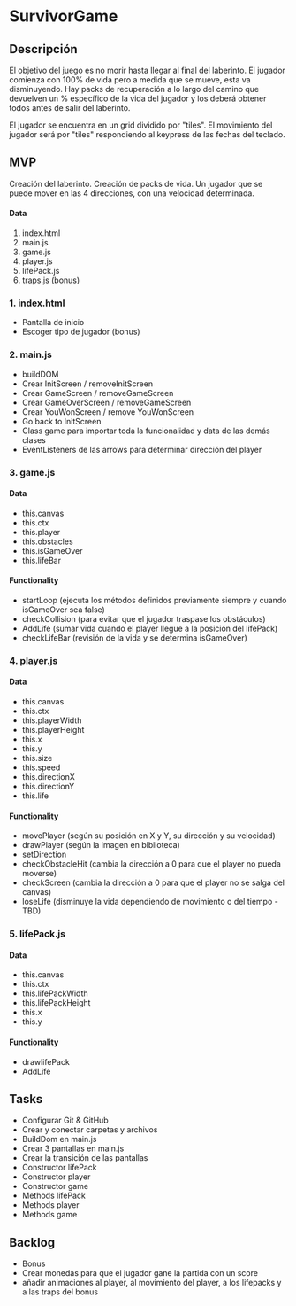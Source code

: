 # SurvivorGame

## Descripción

El objetivo del juego es no morir hasta llegar al final del laberinto. El jugador comienza con 100% de vida pero a medida que se mueve, esta va disminuyendo. Hay packs de recuperación a lo largo del camino que devuelven un % específico de la vida del jugador y los deberá obtener todos antes de salir del laberinto.

El jugador se encuentra en un grid dividido por "tiles".
El movimiento del jugador será por "tiles" respondiendo al keypress de las fechas del teclado.

## MVP

Creación del laberinto.
Creación de packs de vida.
Un jugador que se puede mover en las 4 direcciones, con una velocidad determinada.

#### Data

1. index.html
2. main.js
3. game.js
4. player.js
5. lifePack.js
6. traps.js (bonus)

### 1. index.html

* Pantalla de inicio
* Escoger tipo de jugador (bonus)

### 2. main.js

* buildDOM
* Crear InitScreen / removeInitScreen
* Crear GameScreen / removeGameScreen
* Crear GameOverScreen / removeGameScreen
* Crear YouWonScreen / remove YouWonScreen
* Go back to InitScreen
* Class game para importar toda la funcionalidad y data de las demás clases
* EventListeners de las arrows para determinar dirección del player

### 3. game.js

#### Data

* this.canvas
* this.ctx
* this.player
* this.obstacles
* this.isGameOver
* this.lifeBar

#### Functionality
* startLoop (ejecuta los métodos definidos previamente siempre y cuando isGameOver sea false)
* checkCollision (para evitar que el jugador traspase los obstáculos)
* AddLife (sumar vida cuando el player llegue a la posición del lifePack)
* checkLifeBar (revisión de la vida y se determina isGameOver)

### 4. player.js

#### Data
* this.canvas
* this.ctx
* this.playerWidth
* this.playerHeight
* this.x
* this.y
* this.size
* this.speed
* this.directionX
* this.directionY
* this.life

#### Functionality

* movePlayer (según su posición en X y Y, su dirección y su velocidad)
* drawPlayer (según la imagen en biblioteca)
* setDirection
* checkObstacleHit (cambia la dirección a 0 para que el player no pueda moverse)
* checkScreen (cambia la dirección a 0 para que el player no se salga del canvas)
* loseLife (disminuye la vida dependiendo de movimiento o del tiempo - TBD)

### 5. lifePack.js

#### Data

* this.canvas
* this.ctx
* this.lifePackWidth
* this.lifePackHeight
* this.x
* this.y

#### Functionality

* drawlifePack
* AddLife

## Tasks

* Configurar Git & GitHub
* Crear y conectar carpetas y archivos
* BuildDom en main.js
* Crear 3 pantallas en main.js
* Crear la transición de las pantallas
* Constructor lifePack 
* Constructor player
* Constructor game
* Methods lifePack
* Methods player
* Methods game

## Backlog

* Bonus
* Crear monedas para que el jugador gane la partida con un score
* añadir animaciones al player, al movimiento del player, a los lifepacks y a las traps del bonus